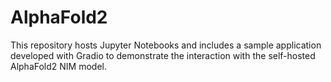 # AlphaFold2

This repository hosts Jupyter Notebooks and includes a sample application developed with Gradio to demonstrate the interaction with the self-hosted AlphaFold2 NIM model.
